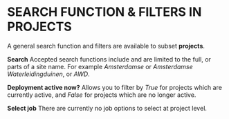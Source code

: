 # SEARCH FUNCTION & FILTERS IN PROJECTS
A general search function and filters are available to subset **projects**.  

**Search** Accepted search functions include and are limited to the full, or parts of a site name. For example _Amsterdamse_ or _Amsterdamse Waterleidingduinen_, or _AWD_.  

**Deployment active now?** Allows you to filter by _True_ for projects which are currently active, and _False_ for projects which are no longer active.  

**Select job** There are currently no job options to select at project level.
